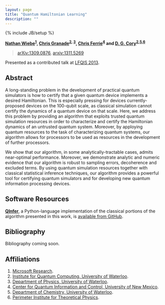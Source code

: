 ```yaml
---
layout: page
title: "Quantum Hamiltonian Learning"
description: ""
---
```

{% include JB/setup %}

**[Nathan Wiebe](http://research.microsoft.com/en-us/people/nawiebe/)<sup>[1](#affil1)</sup>, [Chris Granade](/)<sup>[2](#affil2), [3](#affil3)</sup>, [Chris Ferrie](http://csferrie.com/)<sup>[4](#affil4)</sup> and [D. G. Cory](http://iqc.uwaterloo.ca/iqc-directory/dcory/)<sup>[2](#affil2),[5](#affil5),[6](#affil6)</sup>**

 > [arXiv:1309.0876](http://arxiv.org/abs/1309.0876), [arxiv:1311.5269](http://arxiv.org/abs/1311.5269)
 
Presented as a contributed talk at [LFQIS 2013](http://137.229.52.100/LFQIS/index.html).

## Abstract ##

A long-standing problem in the development of practical quantum simulators is how to certify that a given quantum device implements a desired Hamiltonian. This is especially pressing for devices currently-proposed devices on the 100-qubit scale, as classical simulation cannot certify the dynamics of a quantum device on that scale. Here, we address this problem by providing an algorithm that exploits trusted quantum simulation resources in order to characterize and certify the Hamiltonian dynamics of an untrusted quantum system. Moreover, by apploying quantum resources to the task of characterizing quantum systems, our algorithm allows for processors to be used as resources in the development of further processors.

We show that our algorithm, in some analytically-tractable cases, admits near-optimal performance. Moreover, we demonstrate analytic and numeric evidence that our algorithm is robust to sampling errors, decoherence and excluded terms. By using quantum simulation resources together with classical statistical inference techniques, our algorithm provides a powerful tool for certifying quantum simulators and for developing new quantum information processing devices.

## Software Resources ##

[**QInfer**](https://github.com/csferrie/python-qinfer), a Python-language
implementation of the classical portions of the algorithm presented in this work, is
[available from GitHub](https://github.com/csferrie/python-qinfer).

## Bibliography ##

Bibliography coming soon.

## Affiliations ##

1. <a id="affil1"></a>[Microsoft Research](http://research.microsoft.com/en-us/).
2. <a id="affil2"></a>[Institute for Quantum Computing, University of Waterloo](http://iqc.uwaterloo.ca).
3. <a id="affil3"></a>[Department of Physics, University of Waterloo](https://uwaterloo.ca/physics-astronomy/).
4. <a id="affil4"></a>[Center for Quantum Information and Control, University of New Mexico](http://physics.unm.edu/CQuIC/).
5. <a id="affil5"></a>[Department of Chemistry, University of Waterloo](https://uwaterloo.ca/chemistry/).
6. <a id="affil6"></a>[Perimeter Institute for Theoretical Physics](http://www.perimeterinstitute.ca/).
